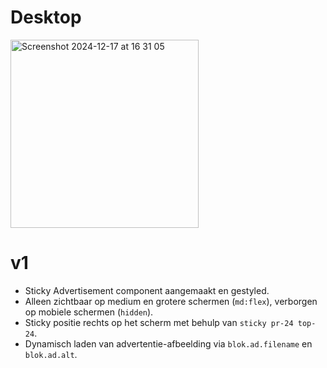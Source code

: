 # Desktop
<img width="301" alt="Screenshot 2024-12-17 at 16 31 05" src="https://github.com/user-attachments/assets/8f9ca037-aae2-4939-b02c-90c61927e379" />

# v1
- Sticky Advertisement component aangemaakt en gestyled.
- Alleen zichtbaar op medium en grotere schermen (`md:flex`), verborgen op mobiele schermen (`hidden`).
- Sticky positie rechts op het scherm met behulp van `sticky pr-24 top-24`.
- Dynamisch laden van advertentie-afbeelding via `blok.ad.filename` en `blok.ad.alt`.
